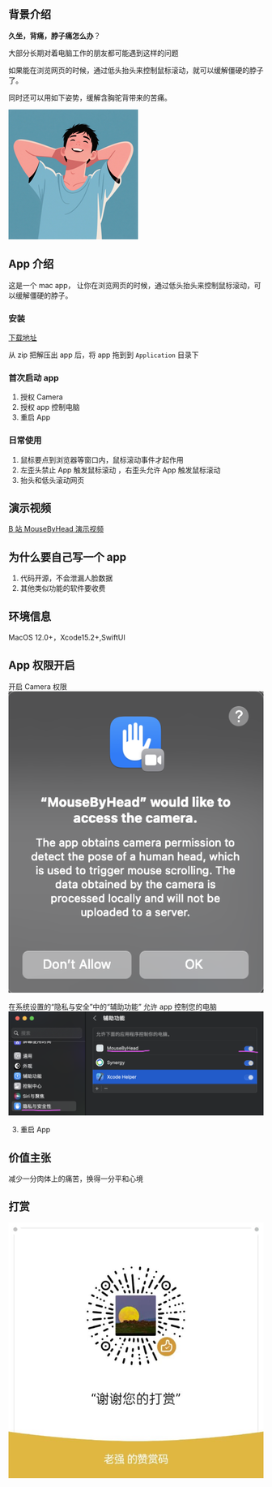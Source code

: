 ## 背景介绍

**久坐，背痛，脖子痛怎么办**？

大部分长期对着电脑工作的朋友都可能遇到这样的问题

如果能在浏览网页的时候，通过低头抬头来控制鼠标滚动，就可以缓解僵硬的脖子了。

同时还可以用如下姿势，缓解含胸驼背带来的苦痛。

![appicon](./img/icon_256.png)

## App 介绍

这是一个 mac app， 让你在浏览网页的时候，通过低头抬头来控制鼠标滚动，可以缓解僵硬的脖子。

### 安装

[下载地址](https://github.com/user-attachments/files/20064669/MouseByHead.zip)

从 zip 把解压出 app 后，将 app 拖到到 `Application` 目录下

### 首次启动 app

1. 授权 Camera
2. 授权 app 控制电脑
3. 重启 App

### 日常使用

1. 鼠标要点到浏览器等窗口内，鼠标滚动事件才起作用
2. 左歪头禁止 App 触发鼠标滚动 ，右歪头允许 App 触发鼠标滚动
3. 抬头和低头滚动网页

## 演示视频

[B 站 MouseByHead 演示视频](https://www.bilibili.com/video/BV1fwVAzREFr/)

## 为什么要自己写一个 app

1. 代码开源，不会泄漏人脸数据
2. 其他类似功能的软件要收费

## 环境信息

MacOS 12.0+，Xcode15.2+,SwiftUI

## App 权限开启

开启 Camera 权限
![camera](./img/en_camera.png)

在系统设置的“隐私与安全”中的“辅助功能” 允许 app 控制您的电脑
![](./img/set.png)

3. 重启 App

## 价值主张

减少一分肉体上的痛苦，换得一分平和心境

## 打赏

![zs](./img/lqzs.JPG)
